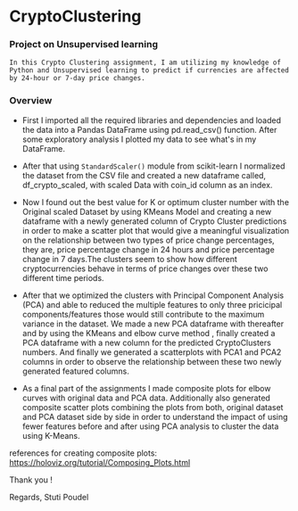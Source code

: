 # CryptoClustering

### Project on Unsupervised learning
    In this Crypto Clustering assignment, I am utilizing my knowledge of Python and Unsupervised learning to predict if currencies are affected by 24-hour or 7-day price changes.

### Overview

- First I imported all the required libraries and dependencies and loaded the data into a Pandas DataFrame using pd.read_csv() function. After some exploratory analysis I plotted my data to see what's in my DataFrame.

- After that using `StandardScaler()` module from scikit-learn I normalized the dataset from the CSV file and created a new dataframe called, df_crypto_scaled, with scaled Data with coin_id column as an index.

- Now I found out the best value for K or optimum cluster number with the Original scaled Dataset by using KMeans Model and creating a new dataframe with a newly generated column of Crypto Cluster predictions in order to make a scatter plot that would give a meaningful visualization on the relationship between two types of price change percentages, they are, price percentage change in 24 hours and price percentage change in 7 days.The clusters seem to show how different cryptocurrencies behave in terms of price changes over these two different time periods.

- After that we optimized the clusters with Principal Component Analysis (PCA) and able to reduced the multiple features to only three pricicipal components/features those would still contribute to the maximum variance in the dataset. We made a new PCA dataframe with thereafter and by using the KMeans and elbow curve method , finally created a PCA dataframe with a new column for the predicted CryptoClusters numbers. And finally we generated a scatterplots with PCA1 and PCA2 columns in order to observe the relationship between these two newly generated featured columns.
- As a final part of the assignments I made composite plots for elbow curves with original data and PCA data. Additionally also generated composite scatter plots combining the plots from both, original dataset and PCA dataset side by side in order to understand the impact of using fewer features before and after using PCA analysis to cluster the data using K-Means. 

references for creating composite plots:
https://holoviz.org/tutorial/Composing_Plots.html

Thank you !

Regards,
Stuti Poudel
